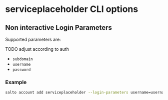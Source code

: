 # serviceplaceholder CLI options

## Non interactive Login Parameters

Supported parameters are:

TODO adjust according to auth

- `subdomain`
- `username`
- `password`

### Example

```bash
salto account add serviceplaceholder --login-parameters username=username
```

